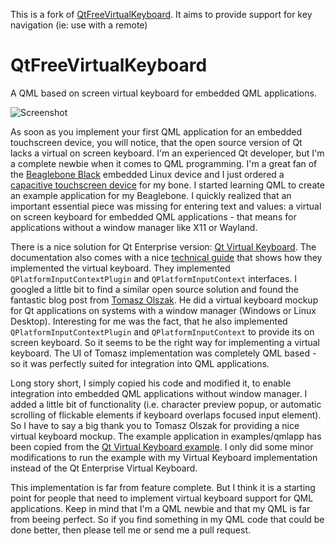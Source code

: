 This is a fork of [QtFreeVirtualKeyboard](https://github.com/githubuser0xFFFF/QtFreeVirtualKeyboard/). It aims to provide support for key navigation (ie: use with a remote)

# QtFreeVirtualKeyboard
A QML based on screen virtual keyboard for embedded QML applications.

![Screenshot](doc/VirtualKeyboardScreenshot.png)

As soon as you implement your first QML application for an embedded touchscreen device, you will notice, that the open source version of Qt lacks a virtual on screen keyboard. I'm an experienced Qt developer, but I'm a complete newbie when it comes to QML programming. I'm a great fan of the [Beaglebone Black](http://beagleboard.org/BLACK) embedded Linux device and I just ordered a [capacitive touchscreen device](https://www.kickstarter.com/projects/1924187374/manga-screen-multi-touch-43-lcd) for my bone. I started learning QML to create an example application for my Beaglebone. I quickly realized that an important essential piece was missing for entering text and values: a virtual on screen keyboard for embedded QML applications - that means for applications without a window manager like X11 or Wayland.

There is a nice solution for Qt Enterprise version: [Qt Virtual Keyboard](http://doc.qt.io/QtVirtualKeyboard/index.html). The documentation also comes with a nice [technical guide](http://doc.qt.io/QtVirtualKeyboard/technical-guide.html) that shows how they implemented the virtual keyboard. They implemented `QPlatformInputContextPlugin` and `QPlatformInputContext` interfaces. I googled a little bit to find a similar open source solution and found the fantastic blog post from [Tomasz Olszak](http://tolszak-dev.blogspot.de/2013/04/qplatforminputcontext-and-virtual.html). He did a virtual keyboard mockup for Qt applications on systems with a window manager (Windows or Linux Desktop). Interesting for me was the fact, that he also implemented `QPlatformInputContextPlugin` and `QPlatformInputContext` to provide its on screen keyboard. So it seems to be the right way for implementing a virtual keyboard. The UI of Tomasz implementation was completely QML based - so it was perfectly suited for integration into QML applications.

Long story short, I simply copied his code and modified it, to enable integration into embedded QML applications without window manager. I added a little bit of functionality (i.e. character preview popup, or automatic scrolling of flickable elements if keyboard overlaps focused input element). So I have to say a big thank you to Tomasz Olszak for providing a nice virtual keyboard mockup. The example application in examples/qmlapp has been copied from the [Qt Virtual Keyboard example](http://doc.qt.io/QtVirtualKeyboard/qtvirtualkeyboard-enterprise-virtualkeyboard-virtualkeyboard-example.html). I only did some minor modifications to run the example with my Virtual Keyboard implementation instead of the Qt Enterprise Virtual Keyboard.

This implementation is far from feature complete. But I think it is a starting point for people that need to implement virtual keyboard support for QML applications. Keep in mind that I'm a QML newbie and that my QML is far from beeing perfect. So if you find something in my QML code that could be done better, then please tell me or send me a pull request.

